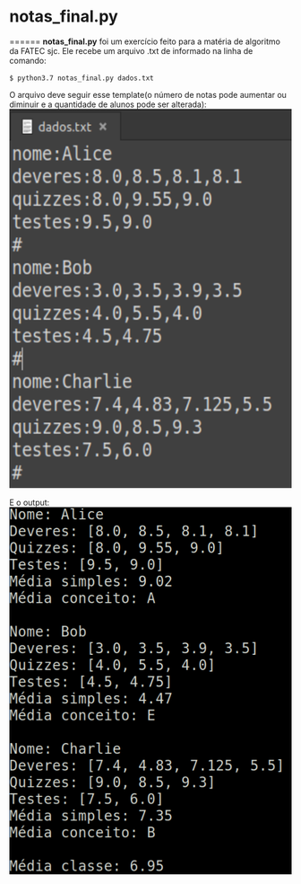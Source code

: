 # notas_final.py
======
**notas_final.py** foi um exercício feito para a matéria de algoritmo da FATEC sjc.
Ele recebe um arquivo .txt de informado na linha de comando:

```
$ python3.7 notas_final.py dados.txt

```
O arquivo deve seguir esse template(o número de notas pode aumentar ou diminuir e a quantidade de alunos pode ser alterada):
<img src="images/arquivo1.png">

E o output:
<img src="images/output1.png">
